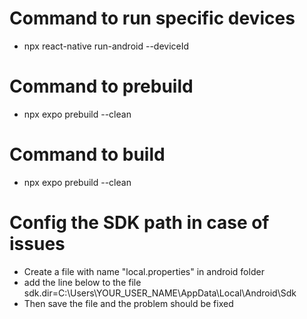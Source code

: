 # Command to run specific devices

- npx react-native run-android --deviceId

# Command to prebuild

- npx expo prebuild --clean

# Command to build

- npx expo prebuild --clean

# Config the SDK path in case of issues

- Create a file with name "local.properties" in android folder
- add the line below to the file
  sdk.dir=C:\\Users\\YOUR_USER_NAME\\AppData\\Local\\Android\\Sdk
- Then save the file and the problem should be fixed
